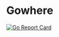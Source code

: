# Gowhere

[![Go Report Card](https://goreportcard.com/badge/ae0000/gowhere)](https://goreportcard.com/report/ae0000/gowhere)
